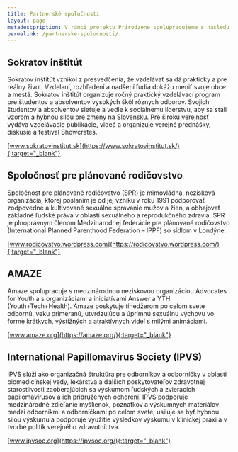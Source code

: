 ```yaml
---
title: Partnerské spoločnosti
layout: page
metadescpription: V rámci projektu Prirodzene spolupracujeme s nasledujúcimi spoločnosťami.
permalink: /partnerske-spolocnosti/
---
```

## **Sokratov inštitút**

Sokratov inštitút vznikol z presvedčenia, že vzdelávať sa dá prakticky a pre reálny život. Vzdelaní, rozhľadení a nadšení ľudia dokážu meniť svoje obce a mestá. Sokratov inštitút organizuje ročný praktický vzdelávací program pre študentov a absolventov vysokých škôl rôznych odborov. Svojich študentov a absolventov sieťuje a vedie k sociálnemu líderstvu, aby sa stali vzorom a hybnou silou pre zmeny na Slovensku. Pre širokú verejnosť vydáva vzdelávacie publikácie, videá a organizuje verejné prednášky, diskusie a festival Showcrates.

[www.sokratovinstitut.sk](https://www.sokratovinstitut.sk/){:target="_blank"}    

## **Spoločnosť pre plánované rodičovstvo**

Spoločnosť pre plánované rodičovstvo (SPR) je mimovládna, nezisková organizácia, ktorej poslaním je od jej vzniku v roku 1991 podporovať zodpovedné a kultivované sexuálne správanie mužov a žien, a obhajovať základné ľudské práva v oblasti sexuálneho a reprodukčného zdravia. SPR je plnoprávnym členom Medzinárodnej federácie pre plánované rodičovstvo (International Planned Parenthood Federation – IPPF) so sídlom v Londýne.  

[www.rodicovstvo.wordpress.com](https://rodicovstvo.wordpress.com/){:target="_blank"}  

## **AMAZE**

Amaze spolupracuje s medzinárodnou neziskovou organizáciou Advocates for Youth a s organizáciami a iniciatívami Answer a YTH (Youth+Tech+Health). Amaze poskytuje tínedžerom po celom svete odbornú, veku primeranú, utvrdzujúcu a úprimnú sexuálnu výchovu vo forme krátkych, výstižných a atraktívnych videí s milými animáciami.  

[www.amaze.org](https://amaze.org/){:target="_blank"}  

## **International Papillomavirus Society (IPVS)**

IPVS slúži ako organizačná štruktúra pre odborníkov a odborníčky v oblasti biomedicínskej vedy, lekárstva a ďalších poskytovateľov zdravotnej starostlivosti zaoberajúcich sa výskumom ľudských a zvieracích papilomavírusov a ich pridružených ochorení. IPVS podporuje medzinárodné zdieľanie myšlienok, poznatkov a výskumných materiálov medzi odborníkmi a odborníčkami po celom svete, usiluje sa byť hybnou silou výskumu a podporuje využitie výsledkov výskumu v klinickej praxi a v tvorbe politík verejného zdravotníctva.  

[www.ipvsoc.org](https://ipvsoc.org/){:target="_blank"}